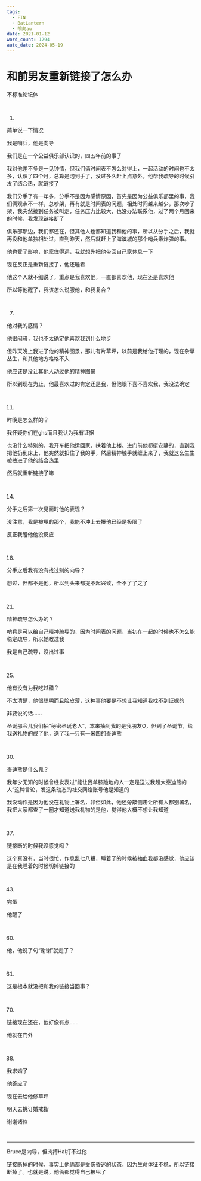 ```yaml
---
tags:
  - FIN
  - BatLantern
  - 哨向au
date: 2021-01-12
word_count: 1294
auto_date: 2024-05-19
---
```


# 和前男友重新链接了怎么办

不标准论坛体

<br>

1.

简单说一下情况

我是哨兵，他是向导

我们是在一个公益俱乐部认识的，四五年前的事了

我对他差不多是一见钟情，但我们俩时间表不怎么对得上，一起活动的时间也不太多，认识了四个月，总算是泡到手了，没过多久赶上点意外，他帮我疏导的时候引发了结合热，就链接了

我们分手了有一年多，分手不是因为感情原因，首先是因为公益俱乐部里的事，我们俩观点不一样，总吵架，再有就是时间表的问题，相处时间越来越少，那次吵了架，我突然接到任务被叫走，任务压力比较大，也没办法联系他，过了两个月回来的时候，我发现链接断了

俱乐部那边，我们都还在，但其他人也都知道我和他的事，所以从分手之后，我就再没和他单独相处过，直到昨天，然后就赶上了海滨城的那个哨兵素炸弹的事。

他也受了影响，他家住得远，我就想先把他带回自己家休息一下

现在反正是重新链接了，他还睡着

他这个人就不细说了，重点是我喜欢他，一直都喜欢他，现在还是喜欢他

所以等他醒了，我该怎么说服他，和我复合？

<br>

7.

他对我的感情？

他很闷骚，我也不太确定他喜欢我到什么地步

但昨天晚上我进了他的精神图景，那儿有片草坪，以前是我给他打理的，现在杂草丛生，和其他地方格格不入

他应该是没让其他人动过他的精神图景

所以到现在为止，他最喜欢过的肯定还是我，但他眼下喜不喜欢我，我没法确定

<br>

11.

昨晚是怎么样的？

我怀疑你们在ghs而且我认为我有证据

也没什么特别的，我开车把他运回家，扶着他上楼。进门前他都挺安静的，直到我把他扔到床上，他突然就扣住了我的手，然后精神触手就缠上来了，我就这么生生被拽进了他的结合热里

然后就重新链接了嘛

<br>

14.

分手之后第一次见面时他的表现？

没注意，我是被甩的那个，我能不冲上去揍他已经是极限了

反正我瞪他他没反应

<br>

18.

分手之后我有没有找过别的向导？

想过，但都不是他，所以到头来都提不起兴致，全不了了之了

<br>

21.

精神疏导怎么办的？

哨兵是可以给自己精神疏导的，因为时间表的问题，当初在一起的时候也不怎么能稳定疏导，所以她教过我

我是自己疏导，没出过事

<br>

25.

他有没有为我吃过醋？

不太清楚，他很聪明而且脸皮薄，这种事他要是不想让我知道我找不到证据的

非要说的话……

圣诞那会儿我们抽“秘密圣诞老人”，本来抽到我的是我朋友O，但到了圣诞节，给我送礼物的成了他，送了我一只有一米四的泰迪熊

<br>

30.

泰迪熊是什么鬼？

我年少无知的时候曾经发表过“能让我单膝跪地的人一定是送过我超大泰迪熊的人”这种言论，发这条动态的社交网络账号他是知道的

我没动作是因为他没在礼物上署名，非但如此，他还旁敲侧击让所有人都别署名，我把大家都查了一圈才知道送我礼物的是他，觉得他大概不想让我知道

<br>

37.

链接断的时候我没感觉吗？

这个真没有，当时很忙，作息乱七八糟，睡着了的时候被抽血我都没感觉，他应该是在我睡着的时候切掉链接的

<br>

43.

完蛋

他醒了

<br>

60.

他，他说了句“谢谢”就走了？

<br>

61.

这是根本就没把和我的链接当回事？

<br>

70.

链接现在还在，他好像有点……

他就在门外

<br>

88.

我求婚了

他答应了

现在去给他修草坪

明天去挑订婚戒指

谢谢诸位

<br>

------

Bruce是向导，但肉搏Hal打不过他

链接断掉的时候，事实上他俩都是受伤昏迷的状态，因为生命体征不稳，所以链接断掉了。也就是说，他俩都觉得自己被甩了
